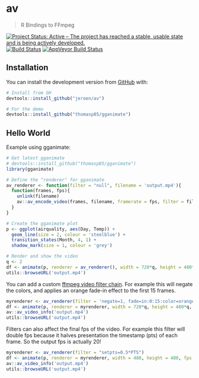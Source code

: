 # av

> R Bindings to FFmpeg

[![Project Status: Active – The project has reached a stable, usable state and is being actively developed.](http://www.repostatus.org/badges/latest/wip.svg)](http://www.repostatus.org/#wip)
[![Build Status](https://travis-ci.org/jeroen/av.svg?branch=master)](https://travis-ci.org/jeroen/av)
[![AppVeyor Build Status](https://ci.appveyor.com/api/projects/status/github/jeroen/av?branch=master)](https://ci.appveyor.com/project/jeroen/av)

## Installation

You can install the development version from [GitHub](https://github.com/jeroen/av) with:

```r
# Install from GH
devtools::install_github("jeroen/av")

# For the demo
devtools::install_github("thomasp85/gganimate")
```

## Hello World

Example using gganimate:

```r
# Get latest gganimate
# devtools::install_github("thomasp85/gganimate")
library(gganimate)

# Define the "renderer" for gganimate
av_renderer <- function(filter = "null", filename = 'output.mp4'){
  function(frames, fps){
    unlink(filename)
    av::av_encode_video(frames, filename, framerate = fps, filter = filter)
  }
}

# Create the gganimate plot
p <- ggplot(airquality, aes(Day, Temp)) + 
  geom_line(size = 2, colour = 'steelblue') + 
  transition_states(Month, 4, 1) + 
  shadow_mark(size = 1, colour = 'grey')

# Render and show the video
q <- 2
df <- animate(p, renderer = av_renderer(), width = 720*q, height = 480*q, res = 72*q, fps = 25)
utils::browseURL('output.mp4')
```

You can add a custom [ffmpeg video filter chain](https://ffmpeg.org/ffmpeg-filters.html#Video-Filters). For example this will negate the colors, and applies an orange fade-in effect to the first 15 frames.

```r
myrenderer <- av_renderer(filter = 'negate=1, fade=in:0:15:color=orange')
df <- animate(p, renderer = myrenderer, width = 720*q, height = 480*q, res = 72*q, fps = 25)
av::av_video_info('output.mp4')
utils::browseURL('output.mp4')
```

Filters can also affect the final fps of the video. For example this filter will double fps because it halves presentation the timestamp (pts) of each frame. So the output fps is actually 20!

```r
myrenderer <- av_renderer(filter = "setpts=0.5*PTS")
df <- animate(p, renderer = myrenderer, width = 480, height = 480, fps = 10)
av::av_video_info('output.mp4')
utils::browseURL('output.mp4')
```


